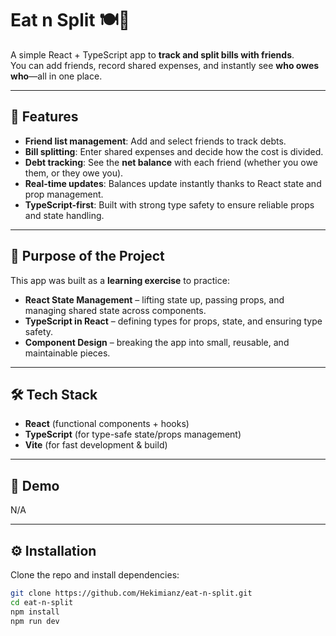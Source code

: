 # Eat n Split 🍽️💸

A simple React + TypeScript app to **track and split bills with friends**.  
You can add friends, record shared expenses, and instantly see **who owes who**—all in one place.

---

## 🚀 Features

- **Friend list management**: Add and select friends to track debts.
- **Bill splitting**: Enter shared expenses and decide how the cost is divided.
- **Debt tracking**: See the **net balance** with each friend (whether you owe them, or they owe you).
- **Real-time updates**: Balances update instantly thanks to React state and prop management.
- **TypeScript-first**: Built with strong type safety to ensure reliable props and state handling.

---

## 🎯 Purpose of the Project

This app was built as a **learning exercise** to practice:

- **React State Management** – lifting state up, passing props, and managing shared state across components.
- **TypeScript in React** – defining types for props, state, and ensuring type safety.
- **Component Design** – breaking the app into small, reusable, and maintainable pieces.

---

## 🛠️ Tech Stack

- **React** (functional components + hooks)
- **TypeScript** (for type-safe state/props management)
- **Vite** (for fast development & build)

---

## 📸 Demo 

N/A

---

## ⚙️ Installation

Clone the repo and install dependencies:

```bash
git clone https://github.com/Hekimianz/eat-n-split.git
cd eat-n-split
npm install
npm run dev
```

